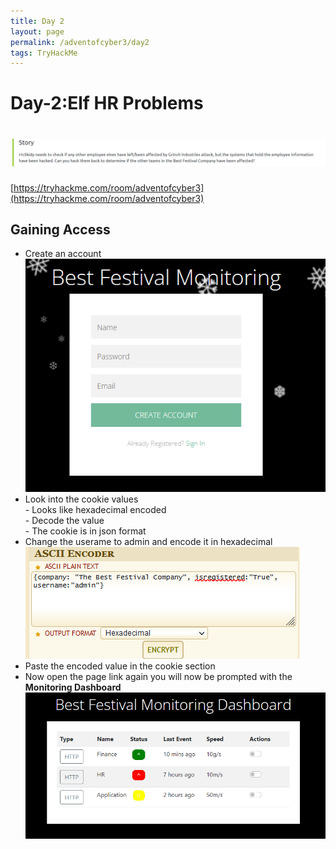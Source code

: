 ```yaml
---
title: Day 2
layout: page
permalink: /adventofcyber3/day2
tags: TryHackMe
---
```


# Day-2:Elf HR Problems
# ![front](/images/aoc3/d2/front.png)
[https://tryhackme.com/room/adventofcyber3](https://tryhackme.com/room/adventofcyber3)


## Gaining Access
- Create an account<br>
![signup](/images/aoc3/d2/signup.png)
- Look into the cookie values<br>
		- Looks like hexadecimal encoded<br>
		- Decode the value<br>
		- The cookie is in json format<br>
- Change the userame to admin and encode it in hexadecimal
![encode](/images/aoc3/d2/encode.png)
- Paste the encoded value in the cookie section
- Now open the page link again you will now be prompted with the **Monitoring Dashboard**
![db](/images/aoc3/d2/db.png)

